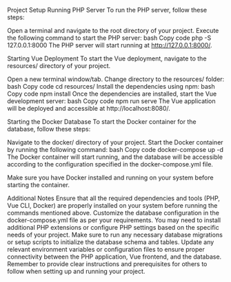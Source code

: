 Project Setup
Running PHP Server
To run the PHP server, follow these steps:

Open a terminal and navigate to the root directory of your project.
Execute the following command to start the PHP server:
bash
Copy code
php -S 127.0.0.1:8000
The PHP server will start running at http://127.0.0.1:8000/.

Starting Vue Deployment
To start the Vue deployment, navigate to the resources/ directory of your project.

Open a new terminal window/tab.
Change directory to the resources/ folder:
bash
Copy code
cd resources/
Install the dependencies using npm:
bash
Copy code
npm install
Once the dependencies are installed, start the Vue development server:
bash
Copy code
npm run serve
The Vue application will be deployed and accessible at http://localhost:8080/.

Starting the Docker Database
To start the Docker container for the database, follow these steps:

Navigate to the docker/ directory of your project.
Start the Docker container by running the following command:
bash
Copy code
docker-compose up -d
The Docker container will start running, and the database will be accessible according to the configuration specified in the docker-compose.yml file.

Make sure you have Docker installed and running on your system before starting the container.

Additional Notes
Ensure that all the required dependencies and tools (PHP, Vue CLI, Docker) are properly installed on your system before running the commands mentioned above.
Customize the database configuration in the docker-compose.yml file as per your requirements.
You may need to install additional PHP extensions or configure PHP settings based on the specific needs of your project.
Make sure to run any necessary database migrations or setup scripts to initialize the database schema and tables.
Update any relevant environment variables or configuration files to ensure proper connectivity between the PHP application, Vue frontend, and the database.
Remember to provide clear instructions and prerequisites for others to follow when setting up and running your project.





